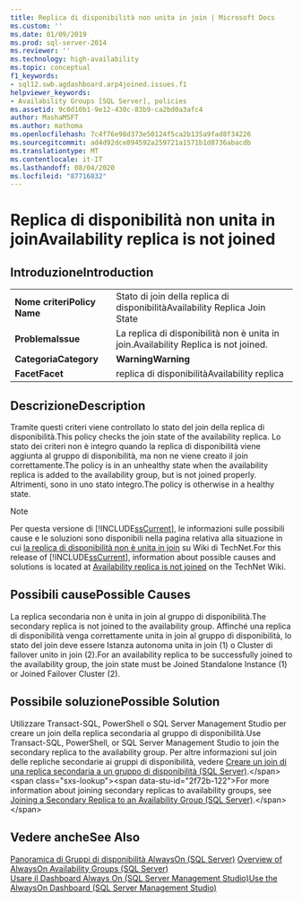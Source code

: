 ```yaml
---
title: Replica di disponibilità non unita in join | Microsoft Docs
ms.custom: ''
ms.date: 01/09/2019
ms.prod: sql-server-2014
ms.reviewer: ''
ms.technology: high-availability
ms.topic: conceptual
f1_keywords:
- sql12.swb.agdashboard.arp4joined.issues.f1
helpviewer_keywords:
- Availability Groups [SQL Server], policies
ms.assetid: 9c0d10b1-9e12-430c-83b9-ca2bd0a3afc4
author: MashaMSFT
ms.author: mathoma
ms.openlocfilehash: 7c4f76e98d373e50124f5ca2b135a9fad8f34226
ms.sourcegitcommit: ad4d92dce894592a259721a1571b1d8736abacdb
ms.translationtype: MT
ms.contentlocale: it-IT
ms.lasthandoff: 08/04/2020
ms.locfileid: "87716832"
---
```

# <a name="availability-replica-is-not-joined"></a><span data-ttu-id="2f72b-102">Replica di disponibilità non unita in join</span><span class="sxs-lookup"><span data-stu-id="2f72b-102">Availability replica is not joined</span></span>
    
## <a name="introduction"></a><span data-ttu-id="2f72b-103">Introduzione</span><span class="sxs-lookup"><span data-stu-id="2f72b-103">Introduction</span></span>  
  
|||  
|-|-|  
|<span data-ttu-id="2f72b-104">**Nome criteri**</span><span class="sxs-lookup"><span data-stu-id="2f72b-104">**Policy Name**</span></span>|<span data-ttu-id="2f72b-105">Stato di join della replica di disponibilità</span><span class="sxs-lookup"><span data-stu-id="2f72b-105">Availability Replica Join State</span></span>|  
|<span data-ttu-id="2f72b-106">**Problema**</span><span class="sxs-lookup"><span data-stu-id="2f72b-106">**Issue**</span></span>|<span data-ttu-id="2f72b-107">La replica di disponibilità non è unita in join.</span><span class="sxs-lookup"><span data-stu-id="2f72b-107">Availability Replica is not joined.</span></span>|  
|<span data-ttu-id="2f72b-108">**Categoria**</span><span class="sxs-lookup"><span data-stu-id="2f72b-108">**Category**</span></span>|<span data-ttu-id="2f72b-109">**Warning**</span><span class="sxs-lookup"><span data-stu-id="2f72b-109">**Warning**</span></span>|  
|<span data-ttu-id="2f72b-110">**Facet**</span><span class="sxs-lookup"><span data-stu-id="2f72b-110">**Facet**</span></span>|<span data-ttu-id="2f72b-111">replica di disponibilità</span><span class="sxs-lookup"><span data-stu-id="2f72b-111">Availability replica</span></span>|  
  
## <a name="description"></a><span data-ttu-id="2f72b-112">Descrizione</span><span class="sxs-lookup"><span data-stu-id="2f72b-112">Description</span></span>  
 <span data-ttu-id="2f72b-113">Tramite questi criteri viene controllato lo stato del join della replica di disponibilità.</span><span class="sxs-lookup"><span data-stu-id="2f72b-113">This policy checks the join state of the availability replica.</span></span> <span data-ttu-id="2f72b-114">Lo stato dei criteri non è integro quando la replica di disponibilità viene aggiunta al gruppo di disponibilità, ma non ne viene creato il join correttamente.</span><span class="sxs-lookup"><span data-stu-id="2f72b-114">The policy is in an unhealthy state when the availability replica is added to the availability group, but is not joined properly.</span></span> <span data-ttu-id="2f72b-115">Altrimenti, sono in uno stato integro.</span><span class="sxs-lookup"><span data-stu-id="2f72b-115">The policy is otherwise in a healthy state.</span></span>  
  
> [!NOTE]  
>  <span data-ttu-id="2f72b-116">Per questa versione di [!INCLUDE[ssCurrent](../../../includes/sscurrent-md.md)], le informazioni sulle possibili cause e le soluzioni sono disponibili nella pagina relativa alla situazione in cui [la replica di disponibilità non è unita in join](https://go.microsoft.com/fwlink/p/?LinkId=220859) su Wiki di TechNet.</span><span class="sxs-lookup"><span data-stu-id="2f72b-116">For this release of [!INCLUDE[ssCurrent](../../../includes/sscurrent-md.md)], information about possible causes and solutions is located at [Availability replica is not joined](https://go.microsoft.com/fwlink/p/?LinkId=220859) on the TechNet Wiki.</span></span>  
  
## <a name="possible-causes"></a><span data-ttu-id="2f72b-117">Possibili cause</span><span class="sxs-lookup"><span data-stu-id="2f72b-117">Possible Causes</span></span>  
 <span data-ttu-id="2f72b-118">La replica secondaria non è unita in join al gruppo di disponibilità.</span><span class="sxs-lookup"><span data-stu-id="2f72b-118">The secondary replica is not joined to the availability group.</span></span> <span data-ttu-id="2f72b-119">Affinché una replica di disponibilità venga correttamente unita in join al gruppo di disponibilità, lo stato del join deve essere Istanza autonoma unita in join (1) o Cluster di failover unito in join (2).</span><span class="sxs-lookup"><span data-stu-id="2f72b-119">For an availability replica to be successfully joined to the availability group, the join state must be Joined Standalone Instance (1) or Joined Failover Cluster (2).</span></span>  
  
## <a name="possible-solution"></a><span data-ttu-id="2f72b-120">Possibile soluzione</span><span class="sxs-lookup"><span data-stu-id="2f72b-120">Possible Solution</span></span>  
 <span data-ttu-id="2f72b-121">Utilizzare Transact-SQL, PowerShell o SQL Server Management Studio per creare un join della replica secondaria al gruppo di disponibilità.</span><span class="sxs-lookup"><span data-stu-id="2f72b-121">Use Transact-SQL, PowerShell, or SQL Server Management Studio to join the secondary replica to the availability group.</span></span> <span data-ttu-id="2f72b-122">Per altre informazioni sul join delle repliche secondarie ai gruppi di disponibilità, vedere [Creare un join di una replica secondaria a un gruppo di disponibilità (SQL Server)](https://msdn.microsoft.com/library/ff878473\(en-us,SQL.110\).aspx).</span><span class="sxs-lookup"><span data-stu-id="2f72b-122">For more information about joining secondary replicas to availability groups, see [Joining a Secondary Replica to an Availability Group (SQL Server)](https://msdn.microsoft.com/library/ff878473\(en-us,SQL.110\).aspx).</span></span>  
  
## <a name="see-also"></a><span data-ttu-id="2f72b-123">Vedere anche</span><span class="sxs-lookup"><span data-stu-id="2f72b-123">See Also</span></span>  
 <span data-ttu-id="2f72b-124">[Panoramica di Gruppi di disponibilità AlwaysOn &#40;SQL Server&#41;](overview-of-always-on-availability-groups-sql-server.md) </span><span class="sxs-lookup"><span data-stu-id="2f72b-124">[Overview of AlwaysOn Availability Groups &#40;SQL Server&#41;](overview-of-always-on-availability-groups-sql-server.md) </span></span>  
 [<span data-ttu-id="2f72b-125">Usare il Dashboard Always On &#40;SQL Server Management Studio&#41;</span><span class="sxs-lookup"><span data-stu-id="2f72b-125">Use the AlwaysOn Dashboard &#40;SQL Server Management Studio&#41;</span></span>](use-the-always-on-dashboard-sql-server-management-studio.md)  
  
  
